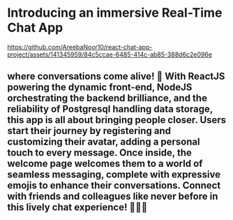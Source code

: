 # Introducing an immersive Real-Time Chat App 

https://github.com/AreebaNoor10/react-chat-app-project/assets/141345959/84c5ccae-6485-414c-ab85-388d6c2e096e

## where conversations come alive! 🚀 With ReactJS powering the dynamic front-end, NodeJS orchestrating the backend brilliance, and the reliability of Postgresql handling data storage, this app is all about bringing people closer. Users start their journey by registering and customizing their avatar, adding a personal touch to every message. Once inside, the welcome page welcomes them to a world of seamless messaging, complete with expressive emojis to enhance their conversations. Connect with friends and colleagues like never before in this lively chat experience! 💬🙂🌐

